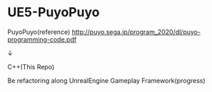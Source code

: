 # UE5-PuyoPuyo
 
PuyoPuyo(reference)
http://puyo.sega.jp/program_2020/dl/puyo-programming-code.pdf

↓

C++(This Repo)

Be refactoring along UnrealEngine Gameplay Framework(progress)
